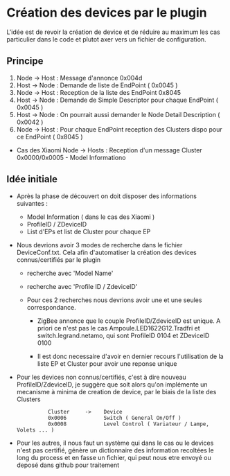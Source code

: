 # Création des devices par le plugin

L'idée est de revoir la création de device et de réduire au maximum les cas particulier dans le code et plutot axer vers un fichier de configuration.

## Principe

1. Node -> Host : Message d'annonce 0x004d
1. Host -> Node : Demande de liste de EndPoint ( 0x0045 )
1. Node -> Host : Reception de la liste des EndPoint 0x8045
1. Host -> Node : Demande de Simple Descriptor pour chaque EndPoint ( 0x0045 )
1. Host -> Node : On pourrait aussi demander le Node Detail Description ( 0x0042 )
1. Node -> Host : Pour chaque EndPoint reception des Clusters dispo pour ce EndPoint ( 0x8045 )

* Cas des Xiaomi 
Node -> Hosts : Reception d'un message Cluster 0x0000/0x0005 - Model Informationo


## Idée initiale

* Après la phase de découvert on doit disposer des informations suivantes :
  * Model Information ( dans le cas des Xiaomi )
  * ProfileID / ZDeviceID
  * List d'EPs et list de Cluster pour chaque EP


* Nous devrions avoir 3 modes de recherche  dans le fichier DeviceConf.txt. Cela afin d'automatiser la création des devices connus/certifiés par le plugin
  * recherche avec 'Model Name'
  * recherche avec 'Profile ID / ZdeviceID'

  * Pour ces 2 recherches nous devrions avoir une et une seules correspondance.
    * ZigBee annonce que le couple ProfileID/ZdeviceID est unique. A priori ce n'est pas le cas Ampoule.LED1622G12.Tradfri et switch.legrand.netamo, qui sont ProfileID 0104 et ZDeviceID 0100

    * Il est donc necessaire d'avoir en dernier recours l'utilisation de la liste EP et Cluster pour avoir une reponse unique


* Pour les devices non connus/certifiés, c'est à dire nouveau ProfileID/ZdeviceID, je suggère que soit alors qu'on implémente un mecanisme à minima de creation de device, par le biais de la liste des Clusters

				Cluster     ->    Device
				0x0006			  Switch ( General On/Off )
				0x0008			  Level Control ( Variateur / Lampe, Volets ... )

* Pour les autres, il nous faut un système qui dans le cas ou le devices n'est pas certifié, génère un dictionnaire des information recoltées le long du process et en fasse un fichier, qui peut nous etre envoyé ou deposé dans github pour traitement

